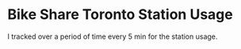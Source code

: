 # Bike Share Toronto Station Usage

I tracked over a period of time every 5 min for the station usage. 
